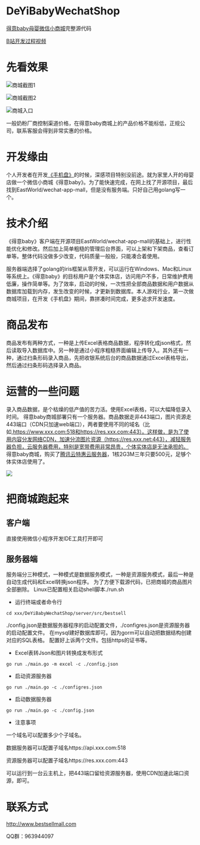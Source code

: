 # DeYiBabyWechatShop
[得意baby母婴微信小商城](http://www.bestsellmall.com)完整源代码

[B站开发过程视频](https://www.bilibili.com/video/BV1jh411k72D/)

# 先看效果
![商城截图1](https://github.com/skynetlua/DeYiBabyWechatShop/blob/main/shop1.jpg)

![商城截图2](https://github.com/skynetlua/DeYiBabyWechatShop/blob/main/shop2.jpg)

![商城入口](https://github.com/skynetlua/DeYiBabyWechatShop/blob/main/qrcode.jpg)

一般奶粉厂商控制渠道价格，在得意baby商城上的产品价格不能标低，正规公司，联系客服会得到非常实惠的价格。

# 开发缘由
个人开发者在开发[《手机盘》](http://www.bestsellmall.com)的时候，深感项目特别没前途。就为家里人开的母婴店做一个微信小商城《得意baby》。为了能快速完成，在网上找了开源项目，最后找到EastWorld/wechat-app-mall，但是没有服务端。只好自己用golang写一个。

# 技术介绍
《得意baby》客户端在开源项目EastWorld/wechat-app-mall的基础上，进行性能优化和修改。然后加上简单粗糙的管理后台界面，可以上架和下架商品，查看订单等。整体代码没做多少改变，代码质量一般般，只能凑合着使用。

服务器端选择了golang的iris框架从零开发，可以运行在Windows、Mac和Linux等系统上。《得意baby》的目标用户是个体实体店，访问用户不多，日常维护费用低廉，操作简单等。为了效率，启动的时候，一次性把全部商品数据和用户数据从数据库加载到内存，发生改变的时候，才更新到数据库。本人游戏行业，第一次做商城项目，在开发《手机盘》期间，靠拼凑时间完成，更多追求开发速度。

# 商品发布                
商品发布有两种方式，一种是上传Excel表格商品数据，程序转化成json格式，然后读取导入数据库中。另一种是通过小程序粗糙界面编辑上传导入。其外还有一种，通过扫条形码录入商品，先把收银系统后台的商品数据通过Excel表格导出，然后通过扫条形码选择录入商品。

# 运营的一些问题
录入商品数据，是个枯燥的低产值的苦力活。使用Excel表格，可以大幅降低录入时间。
得意baby商城部署只有一个服务器。商品数据走非443端口，图片资源走443端口（CDN只加速web端口），两者要使用不同的域名（比如,https://www.xxx.com:518和https://res.xxx.com:443）。这样做，是为了使用内容分发网络CDN，加速分流图片资源（https://res.xxx.net:443），减轻服务器负担，云服务器费用，特别是宽带费用非常昂贵，个体实体店是无法承担的。
得意baby商城，购买了[腾讯云特惠云服务器](https://curl.qcloud.com/ZlL1p2dM)，1核2G3M三年只要500元，足够个体实体店使用了。

[![](https://github.com/skynetlua/DeYiBabyWechatShop/blob/main/tengxunyun.jpg)](https://curl.qcloud.com/ZlL1p2dM)

# 把商城跑起来
## 客户端
直接使用微信小程序开发IDE工具打开即可

## 服务器端
服务端分三种模式，一种模式是数据服务模式，一种是资源服务模式，最后一种是自动生成代码和Excel转换json程序。
为了方便下载源代码，已把商城的商品图片全部删除。
Linux已配置相关启动shell脚本./run.sh


+ 运行终端或者命令行

`
cd xxx/DeYiBabyWechatShop/server/src/bestsell
`

./config.json是数据服务器程序的启动配置文件，./configres.json是资源服务器的启动配置文件。
在mysql建好数据库即可。因为gorm可以自动把数据结构创建对应的SQL表格。
配置好上诉两个文件。包括https的证书等。

+ Excel表转Json和图片转换成发布形式

`
go run ./main.go -m excel -c ./config.json
`

+ 启动资源服务器

`
go run ./main.go -c ./configres.json
`

+ 启动数据服务器

`
go run ./main.go -c ./config.json
`

+ 注意事项

一个域名可以配置多少个子域名。

数据服务器可以配置子域名https://api.xxx.com:518

资源服务器可以配置子域名https://res.xxx.com:443

可以运行到一台云主机上，把443端口留给资源服务器，使用CDN加速此端口资源，即可。


# 联系方式
http://www.bestsellmall.com

QQ群：963944097
